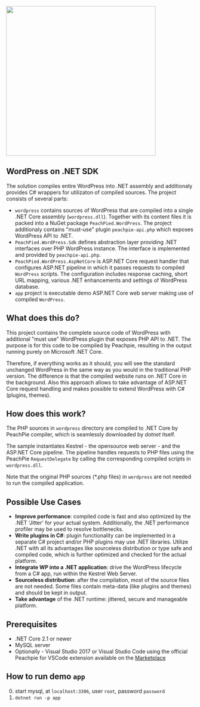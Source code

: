 <img src="https://upload.wikimedia.org/wikipedia/commons/thumb/2/20/WordPress_logo.svg/2000px-WordPress_logo.svg.png" width="400"/>

## WordPress on .NET SDK

The solution compiles entire WordPress into .NET assembly and additionaly provides C# wrappers for utilizaton of compiled sources. The project consists of several parts:

- `wordpress` contains sources of WordPress that are compiled into a single .NET Core assembly (`wordpress.dll`). Together with its content files it is packed into a NuGet package `PeachPied.WordPress`. The project additionaly contains "must-use" plugin `peachpie-api.php` which exposes WordPress API to .NET.
- `PeachPied.WordPress.Sdk` defines abstraction layer providing .NET interfaces over PHP WordPress instance. The interface is implemented and provided by `peachpie-api.php`.
- `PeachPied.WordPress.AspNetCore` is ASP.NET Core request handler that configures ASP.NET pipeline in which it passes requests to compiled `WordPress` scripts. The configuration includes response caching, short URL mapping, various .NET enhancements and settings of WordPress database.
- `app` project is executable demo ASP.NET Core web server making use of compiled `WordPress`.

## What does this do?

This project contains the complete source code of WordPress with additional "must use" WordPress plugin that exposes PHP API to .NET. The purpose is for this code to be compiled by Peachpie, resulting in the output running purely on Microsoft .NET Core. 

Therefore, if everything works as it should, you will see the standard unchanged WordPress in the same way as you would in the traditional PHP version. The difference is that the compiled website runs on .NET Core in the background. Also this approach allows to take advantage of ASP.NET Core request handling and makes possible to extend WordPress with C# (plugins, themes).

## How does this work?

The PHP sources in `wordpress` directory are compiled to .NET Core by PeachPie compiler, which is seamlessly downloaded by *dotnet* itself.

The sample instantiates Kestrel - the opensource web server - and the ASP.NET Core pipeline. The pipeline handles requests to PHP files using the PeachPie `RequestDelegate` by calling the corresponding compiled scripts in `wordpress.dll`.

Note that the original PHP sources (\*.php files) in `wordpress` are not needed to run the compiled application.

## Possible Use Cases

- **Improve performance**: compiled code is fast and also optimized by the .NET 'Jitter' for your actual system. Additionally, the .NET performance profiler may be used to resolve bottlenecks.
- **Write plugins in C#**: plugin functionality can be implemented in a separate C# project and/or PHP plugins may use .NET libraries. Utilize .NET with all its advantages like sourceless distribution or type safe and compiled code, which is further optimized and checked for the actual platform.
- **Integrate WP into a .NET application**: drive the WordPress lifecycle from a C# app, run within the Kestrel Web Server.
- **Sourceless distribution**: after the compilation, most of the source files are not needed. Some files contain meta-data (like plugins and themes) and should be kept in output.
- **Take advantage** of the .NET runtime: jittered, secure and manageable platform.

## Prerequisites

- .NET Core 2.1 or newer
- MySQL server
- Optionally - Visual Studio 2017 or Visual Studio Code using the official Peachpie for VSCode extension available on the [Marketplace](https://marketplace.visualstudio.com/items?itemName=iolevel.peachpie-vscode)

## How to run demo `app`

0. start mysql, at `localhost:3306`, user `root`, password `password`
1. `dotnet run -p app`
